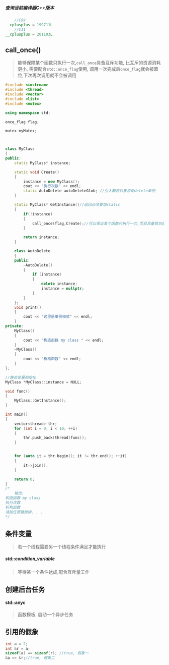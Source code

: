 ##### 查询当前编译器C++版本

```c++
    //C99
__cplusplus = 199711L
	//C11
__cplusplus = 201103L
```



## call_once()

> 能够保障某个函数只执行一次,`call_once`具备互斥功能, 比互斥的资源消耗更小, 需要配合`std::once_flag`使用, 调用一次完成后`once_flag`就会被置位,下次再次调用就不会被调用

```c++
#include <iostream>
#include <thread>
#include <vector>
#include <list>
#include <mutex>

using namespace std;

once_flag flag;

mutex myMutex;



class MyClass
{
public:
	static MyClass* instance;

	static void Create()
	{
		instance = new MyClass();
		cout << "执行次数" << endl;
		static AutoDelete autoDeleteGlob; //引入静态对象自动delete单例
	}

	static MyClass* GetInstance()//返回必须要加static
	{
        if(!instance)
        {
            call_once(flag,Create);//可以保证某个函数只执行一次,而且具备锁功能
        }

		return instance;
	}

	class AutoDelete
	{
	public:
		~AutoDelete()
		{
			if (instance)
			{
				delete instance;
				instance = nullptr;
			}
		}
	};
	void print()
	{
		cout << "这里是单例模式" << endl;
	}
private:
	MyClass()
	{
		cout << "构造函数 my class " << endl;
	}
	~MyClass()
	{
		cout << "析构函数" << endl;
	}
};

//静态变量初始化
MyClass *MyClass::instance = NULL;

void func()
{
	MyClass::GetInstance();
}

int main()
{
	vector<thread> thr;
	for (int i = 0; i < 10; ++i)
	{
		thr.push_back(thread(func));
	}


	for (auto it = thr.begin(); it != thr.end(); ++it)
	{
		it->join();
	}

	return 0;
}
/*
	输出:
构造函数 my class
执行次数
析构函数
请按任意键继续. . .
*/
```

## 条件变量

> 若一个线程需要另一个线程条件满足才能执行

##### std::condition_variable

> 等待某一个条件达成,配合互斥量工作



## 创建后台任务



#### std::anyc

> 函数模板, 启动一个异步任务



## 引用的假象

```c++
int a = 2;
int &r = a;
sizeof(a) == sizeof(r); //true, 假象一
&a == &r;//true, 假象二

```



